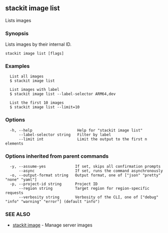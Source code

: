 ## stackit image list

Lists images

### Synopsis

Lists images by their internal ID.

```
stackit image list [flags]
```

### Examples

```
  List all images
  $ stackit image list

  List images with label
  $ stackit image list --label-selector ARM64,dev

  List the first 10 images
  $ stackit image list --limit=10
```

### Options

```
  -h, --help                    Help for "stackit image list"
      --label-selector string   Filter by label
      --limit int               Limit the output to the first n elements
```

### Options inherited from parent commands

```
  -y, --assume-yes             If set, skips all confirmation prompts
      --async                  If set, runs the command asynchronously
  -o, --output-format string   Output format, one of ["json" "pretty" "none" "yaml"]
  -p, --project-id string      Project ID
      --region string          Target region for region-specific requests
      --verbosity string       Verbosity of the CLI, one of ["debug" "info" "warning" "error"] (default "info")
```

### SEE ALSO

* [stackit image](./stackit_image.md)	 - Manage server images

